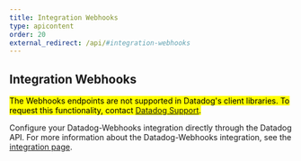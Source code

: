 ```yaml
---
title: Integration Webhooks
type: apicontent
order: 20
external_redirect: /api/#integration-webhooks
---
```


## Integration Webhooks

<mark>The Webhooks endpoints are not supported in Datadog's client libraries. To request this functionality, contact [Datadog Support][1].</mark>

Configure your Datadog-Webhooks integration directly through the Datadog API.
For more information about the Datadog-Webhooks integration, see the [integration page][2].

[1]: /help
[2]: /integrations/webhooks
